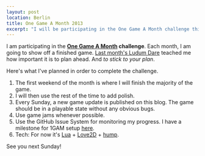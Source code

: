 ```yaml
---
layout: post
location: Berlin
title: One Game A Month 2013
excerpt: "I will be participating in the One Game A Month challenge this year. A few thoughts on planning and finishing a game. See you next Sunday!"
---
```


I am participating in the **[One Game A Month](http://www.onegameamonth.com/) challenge**. Each month, I am going to show off a finished game.
[Last month's Ludum Dare](/2012/12/26/ludum-dare-25-post-mortem) teached me how important it is to plan ahead. And *to stick to your plan*.

Here's what I've planned in order to complete the challenge.

1. The first weekend of the month is where I will finish the majority of the game.
2. I will then use the rest of the time to add polish. 
3. Every Sunday, a new game update is published on this blog. The game should be in a playable state without any obvious bugs.
4. Use game jams whenever possible.
5. Use the GitHub Issue System for monitoring my progress. I have a milestone for 1GAM setup [here](https://github.com/phansch/phansch.github.com/issues?milestone=2&page=1&state=open).
5. Tech: For now it's [Lua](http://www.lua.org) + [Love2D](http://love2d.org) + [hump](http://vrld.github.com/hump/).


See you next Sunday!